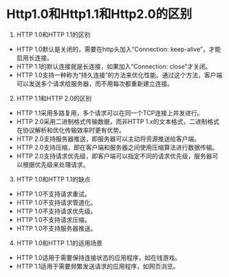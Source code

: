 # Http1.0和Http1.1和Http2.0的区别

1. HTTP 1.0和HTTP 1.1的区别

- HTTP 1.0默认是关闭的，需要在http头加入“Connection: keep-alive”，才能启用长连接。
- HTTP 1.1的默认连接就是长连接，如果加入“Connection: close”才关闭。
- HTTP 1.0支持一种称为“持久连接”的方法来优化性能。通过这个方法，客户端可以发送多个请求给服务器，而不用每次都重新建立连接。

2. HTTP 1.1和HTTP 2.0的区别

- HTTP 1.1采用多路复用，多个请求可以在同一个TCP连接上并发进行。
- HTTP 2.0采用二进制格式传输数据，而非HTTP 1.x的文本格式，二进制格式在协议解析和优化传输效率时更有优势。
- HTTP 2.0支持服务器推送，即服务器可以主动将资源推送给客户端。
- HTTP 2.0支持压缩，即在客户端和服务器之间使用压缩算法进行数据传输。
- HTTP 2.0支持请求优先级，即客户端可以指定不同的请求优先级，服务器可以根据优先级来处理请求。

3. HTTP 1.0和HTTP 1.1的缺点

- HTTP 1.0不支持请求重试。
- HTTP 1.0不支持请求管道化。
- HTTP 1.0不支持请求优先级。
- HTTP 1.0不支持请求压缩。
- HTTP 1.0不支持服务器推送。

4. HTTP 1.0和HTTP 1.1的适用场景

- HTTP 1.0适用于需要保持连接状态的应用程序，如在线游戏。
- HTTP 1.1适用于需要频繁发送请求的应用程序，如网页浏览。
